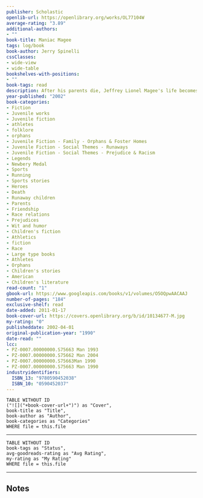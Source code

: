 ```yaml
---
publisher: Scholastic
openlib-url: https://openlibrary.org/works/OL77104W
average-rating: "3.89"
additional-authors:
- ""
book-title: Maniac Magee
tags: log/book
book-author: Jerry Spinelli
cssClasses:
- wide-view
- wide-table
bookshelves-with-positions:
- ""
book-tags: read
description: After his parents die, Jeffrey Lionel Magee's life becomes legendary, as he accomplishes athletic and other feats which awe his contemporaries.
year-published: "2002"
book-categories:
- Fiction
- Juvenile works
- Juvenile fiction
- athletes
- folklore
- orphans
- Juvenile Fiction - Family - Orphans & Foster Homes
- Juvenile Fiction - Social Themes - Runaways
- Juvenile Fiction - Social Themes - Prejudice & Racism
- Legends
- Newbery Medal
- Sports
- Running
- Sports stories
- Heroes
- Death
- Runaway children
- Parents
- Friendship
- Race relations
- Prejudices
- Wit and humor
- Children's fiction
- Athletics
- fiction
- Race
- Large type books
- Athletes
- Orphans
- Children's stories
- American
- Children's literature
read-count: "1"
gbook-url: https://www.googleapis.com/books/v1/volumes/O5OQpwAACAAJ
number-of-pages: "184"
exclusive-shelf: read
date-added: 2011-01-17
book-cover-url: https://covers.openlibrary.org/b/id/10134677-M.jpg
my-rating: "0"
publisheddate: 2002-04-01
original-publication-year: "1990"
date-read: ""
lcc:
- PZ-0007.00000000.S75663 Man 1993
- PZ-0007.00000000.S75662 Man 2004
- PZ-0007.00000000.S75663Man 1990
- PZ-0007.00000000.S75663 Man 1990
industryidentifiers:
  ISBN_13: "9780590452038"
  ISBN_10: "0590452037"
---
```


```dataview
TABLE WITHOUT ID
("![]("+book-cover-url+")") as "Cover",
book-title as "Title",
book-author as "Author",
book-categories as "Categories"
WHERE file = this.file
```
---
```dataview
TABLE WITHOUT ID
book-tags as "Status",
avg-goodreads-rating as "Avg Rating",
my-rating as "My Rating"
WHERE file = this.file
```
---
## Notes


